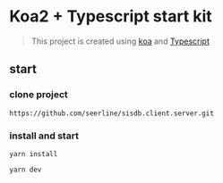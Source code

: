 # Koa2 + Typescript start kit

> This project is created using [koa](https://github.com/koajs/koa) and [Typescript](https://github.com/Microsoft/TypeScript)

## start

### clone project

```shell
https://github.com/seerline/sisdb.client.server.git
```

### install and start

```shell
yarn install

yarn dev
```